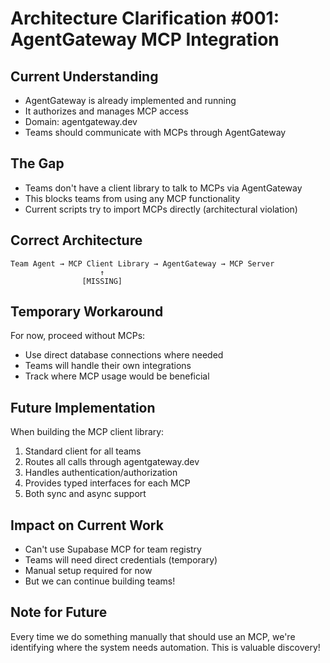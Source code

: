 # Architecture Clarification #001: AgentGateway MCP Integration

## Current Understanding
- AgentGateway is already implemented and running
- It authorizes and manages MCP access
- Domain: agentgateway.dev
- Teams should communicate with MCPs through AgentGateway

## The Gap
- Teams don't have a client library to talk to MCPs via AgentGateway
- This blocks teams from using any MCP functionality
- Current scripts try to import MCPs directly (architectural violation)

## Correct Architecture
```
Team Agent → MCP Client Library → AgentGateway → MCP Server
                    ↑
                [MISSING]
```

## Temporary Workaround
For now, proceed without MCPs:
- Use direct database connections where needed
- Teams will handle their own integrations
- Track where MCP usage would be beneficial

## Future Implementation
When building the MCP client library:
1. Standard client for all teams
2. Routes all calls through agentgateway.dev
3. Handles authentication/authorization
4. Provides typed interfaces for each MCP
5. Both sync and async support

## Impact on Current Work
- Can't use Supabase MCP for team registry
- Teams will need direct credentials (temporary)
- Manual setup required for now
- But we can continue building teams!

## Note for Future
Every time we do something manually that should use an MCP, we're identifying where the system needs automation. This is valuable discovery!
